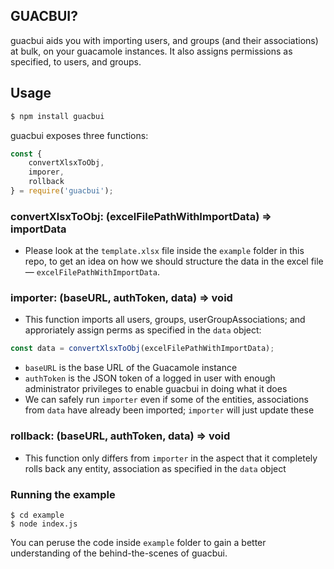 ## GUACBUI?

guacbui aids you with importing users, and groups (and their associations) at bulk, on your guacamole instances. It also assigns permissions as specified, to users, and groups.

## Usage

```bash
$ npm install guacbui
```

guacbui exposes three functions:
```js
const {
	convertXlsxToObj,
	imporer,
	rollback
} = require('guacbui');
```

### convertXlsxToObj: (excelFilePathWithImportData) => importData
- Please look at the `template.xlsx` file inside the `example` folder in this repo, to get an idea on how we should structure the data in the excel file — `excelFilePathWithImportData`.

### importer: (baseURL, authToken, data) => void
- This function imports all users, groups, userGroupAssociations; and approriately assign perms as specified in the `data` object:
```js
const data = convertXlsxToObj(excelFilePathWithImportData);
```
- `baseURL` is the base URL of the Guacamole instance
- `authToken` is the JSON token of a logged in user with enough administrator privileges to enable guacbui in doing what it does
- We can safely run `importer` even if some of the entities, associations from `data` have already been imported; `importer` will just update these


### rollback: (baseURL, authToken, data) => void
- This function only differs from `importer` in the aspect that it completely rolls back any entity, association as specified in the `data` object

### Running the example
```
$ cd example
$ node index.js
```
You can peruse the code inside `example` folder to gain a better understanding of the behind-the-scenes of guacbui.